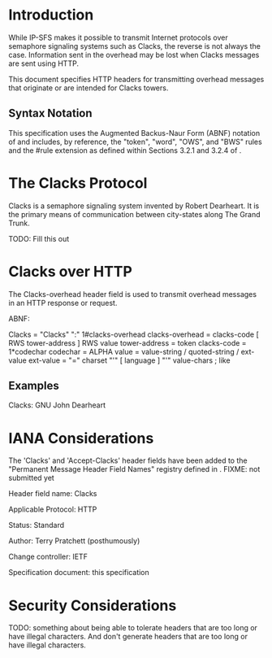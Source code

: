# Introduction

<?rfc toc="yes"?>
<?rfc symrefs="yes"?>
<?rfc sortrefs="yes"?>
<?rfc subcompact="no"?>
<?rfc compact="yes"?>
<?rfc comments="yes"?>

While IP-SFS [](#RFC4824) makes it possible to transmit Internet protocols
over semaphore signaling systems such as Clacks, the reverse is not always
the case. Information sent in the overhead may be lost when Clacks messages
are sent using HTTP.

This document specifies HTTP headers for transmitting overhead messages
that originate or are intended for Clacks towers.

## Syntax Notation

This specification uses the Augmented Backus-Naur Form (ABNF) notation of [](#RFC5234)
and includes, by reference, the "token", "word", "OWS", and "BWS" rules and
the #rule extension as defined within Sections 3.2.1 and 3.2.4 of [](#RFC7230).

# The Clacks Protocol

Clacks is a semaphore signaling system invented by Robert Dearheart. It is
the primary means of communication between city-states along The Grand Trunk.

TODO: Fill this out

# Clacks over HTTP

The Clacks-overhead header field is used to transmit overhead messages in an
HTTP response or request.

ABNF:

  Clacks          = "Clacks" ":" 1#clacks-overhead
  clacks-overhead = clacks-code [ RWS tower-address ] RWS value
  tower-address   = token
  clacks-code     = 1*codechar
  codechar        = ALPHA
  value           = value-string / quoted-string / ext-value
  ext-value       = "=" charset "'" [ language ] "'" value-chars
                  ; like [](#RFC5987)

## Examples

  Clacks: GNU John Dearheart

# IANA Considerations

The 'Clacks' and 'Accept-Clacks' header fields have been added to the
"Permanent Message Header Field Names" registry defined in [](#RFC3864).
FIXME: not submitted yet

  Header field name: Clacks

  Applicable Protocol: HTTP

  Status: Standard

  Author: Terry Pratchett (posthumously)

  Change controller: IETF

  Specification document: this specification

# Security Considerations

TODO: something about being able to tolerate headers that are too long or have illegal characters.
And don't generate headers that are too long or have illegal characters.
